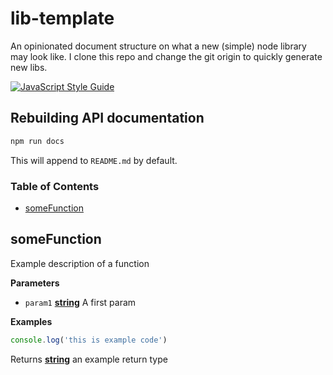 # lib-template

An opinionated document structure on what a new (simple) node library may look like. I clone this repo and change the git origin to quickly generate new libs.

[![JavaScript Style Guide](https://cdn.rawgit.com/standard/standard/master/badge.svg)](https://github.com/standard/standard)

## Rebuilding API documentation

```bash
npm run docs
```

This will append to `README.md` by default.

<!-- Generated by documentation.js. Update this documentation by updating the source code. -->

### Table of Contents

-   [someFunction](#somefunction)

## someFunction

Example description of a function

**Parameters**

-   `param1` **[string](https://developer.mozilla.org/en-US/docs/Web/JavaScript/Reference/Global_Objects/String)** A first param

**Examples**

```javascript
console.log('this is example code')
```

Returns **[string](https://developer.mozilla.org/en-US/docs/Web/JavaScript/Reference/Global_Objects/String)** an example return type
